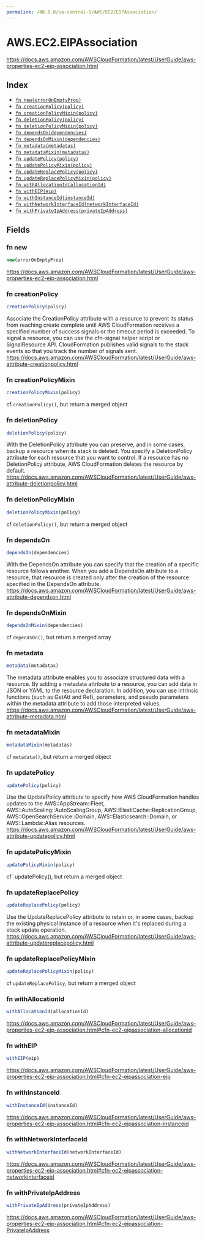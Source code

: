 ```yaml
---
permalink: /48.0.0/ca-central-1/AWS/EC2/EIPAssociation/
---
```


# AWS.EC2.EIPAssociation

https://docs.aws.amazon.com/AWSCloudFormation/latest/UserGuide/aws-properties-ec2-eip-association.html

## Index

* [`fn new(errorOnEmptyProp)`](#fn-new)
* [`fn creationPolicy(policy)`](#fn-creationpolicy)
* [`fn creationPolicyMixin(policy)`](#fn-creationpolicymixin)
* [`fn deletionPolicy(policy)`](#fn-deletionpolicy)
* [`fn deletionPolicyMixin(policy)`](#fn-deletionpolicymixin)
* [`fn dependsOn(dependencies)`](#fn-dependson)
* [`fn dependsOnMixin(dependencies)`](#fn-dependsonmixin)
* [`fn metadata(metadatas)`](#fn-metadata)
* [`fn metadataMixin(metadatas)`](#fn-metadatamixin)
* [`fn updatePolicy(policy)`](#fn-updatepolicy)
* [`fn updatePolicyMixin(policy)`](#fn-updatepolicymixin)
* [`fn updateReplacePolicy(policy)`](#fn-updatereplacepolicy)
* [`fn updateReplacePolicyMixin(policy)`](#fn-updatereplacepolicymixin)
* [`fn withAllocationId(allocationId)`](#fn-withallocationid)
* [`fn withEIP(eip)`](#fn-witheip)
* [`fn withInstanceId(instanceId)`](#fn-withinstanceid)
* [`fn withNetworkInterfaceId(networkInterfaceId)`](#fn-withnetworkinterfaceid)
* [`fn withPrivateIpAddress(privateIpAddress)`](#fn-withprivateipaddress)

## Fields

### fn new

```ts
new(errorOnEmptyProp)
```

https://docs.aws.amazon.com/AWSCloudFormation/latest/UserGuide/aws-properties-ec2-eip-association.html

### fn creationPolicy

```ts
creationPolicy(policy)
```

Associate the CreationPolicy attribute with a resource to prevent its status from reaching create complete until AWS CloudFormation receives a specified number of success signals or the timeout period is exceeded. To signal a resource, you can use the cfn-signal helper script or SignalResource API. CloudFormation publishes valid signals to the stack events so that you track the number of signals sent. 
https://docs.aws.amazon.com/AWSCloudFormation/latest/UserGuide/aws-attribute-creationpolicy.html

### fn creationPolicyMixin

```ts
creationPolicyMixin(policy)
```

cf `creationPolicy()`, but return a merged object

### fn deletionPolicy

```ts
deletionPolicy(policy)
```

With the DeletionPolicy attribute you can preserve, and in some cases, backup a resource when its stack is deleted. You specify a DeletionPolicy attribute for each resource that you want to control. If a resource has no DeletionPolicy attribute, AWS CloudFormation deletes the resource by default. 
https://docs.aws.amazon.com/AWSCloudFormation/latest/UserGuide/aws-attribute-deletionpolicy.html

### fn deletionPolicyMixin

```ts
deletionPolicyMixin(policy)
```

cf `deletionPolicy()`, but return a merged object

### fn dependsOn

```ts
dependsOn(dependencies)
```

With the DependsOn attribute you can specify that the creation of a specific resource follows another. When you add a DependsOn attribute to a resource, that resource is created only after the creation of the resource specified in the DependsOn attribute. 
https://docs.aws.amazon.com/AWSCloudFormation/latest/UserGuide/aws-attribute-dependson.html

### fn dependsOnMixin

```ts
dependsOnMixin(dependencies)
```

cf `dependsOn()`, but return a merged array

### fn metadata

```ts
metadata(metadatas)
```

The metadata attribute enables you to associate structured data with a resource. By adding a metadata attribute to a resource, you can add data in JSON or YAML to the resource declaration. In addition, you can use intrinsic functions (such as GetAtt and Ref), parameters, and pseudo parameters within the metadata attribute to add those interpreted values. 
https://docs.aws.amazon.com/AWSCloudFormation/latest/UserGuide/aws-attribute-metadata.html

### fn metadataMixin

```ts
metadataMixin(metadatas)
```

cf `metadata()`, but return a merged object

### fn updatePolicy

```ts
updatePolicy(policy)
```

Use the UpdatePolicy attribute to specify how AWS CloudFormation handles updates to the AWS::AppStream::Fleet, AWS::AutoScaling::AutoScalingGroup, AWS::ElastiCache::ReplicationGroup, AWS::OpenSearchService::Domain, AWS::Elasticsearch::Domain, or AWS::Lambda::Alias resources. 
https://docs.aws.amazon.com/AWSCloudFormation/latest/UserGuide/aws-attribute-updatepolicy.html

### fn updatePolicyMixin

```ts
updatePolicyMixin(policy)
```

cf `updatePolicy(), but return a merged object

### fn updateReplacePolicy

```ts
updateReplacePolicy(policy)
```

Use the UpdateReplacePolicy attribute to retain or, in some cases, backup the existing physical instance of a resource when it's replaced during a stack update operation. 
https://docs.aws.amazon.com/AWSCloudFormation/latest/UserGuide/aws-attribute-updatereplacepolicy.html

### fn updateReplacePolicyMixin

```ts
updateReplacePolicyMixin(policy)
```

cf `updateReplacePolicy`, but return a merged object

### fn withAllocationId

```ts
withAllocationId(allocationId)
```

https://docs.aws.amazon.com/AWSCloudFormation/latest/UserGuide/aws-properties-ec2-eip-association.html#cfn-ec2-eipassociation-allocationid

### fn withEIP

```ts
withEIP(eip)
```

https://docs.aws.amazon.com/AWSCloudFormation/latest/UserGuide/aws-properties-ec2-eip-association.html#cfn-ec2-eipassociation-eip

### fn withInstanceId

```ts
withInstanceId(instanceId)
```

https://docs.aws.amazon.com/AWSCloudFormation/latest/UserGuide/aws-properties-ec2-eip-association.html#cfn-ec2-eipassociation-instanceid

### fn withNetworkInterfaceId

```ts
withNetworkInterfaceId(networkInterfaceId)
```

https://docs.aws.amazon.com/AWSCloudFormation/latest/UserGuide/aws-properties-ec2-eip-association.html#cfn-ec2-eipassociation-networkinterfaceid

### fn withPrivateIpAddress

```ts
withPrivateIpAddress(privateIpAddress)
```

https://docs.aws.amazon.com/AWSCloudFormation/latest/UserGuide/aws-properties-ec2-eip-association.html#cfn-ec2-eipassociation-PrivateIpAddress